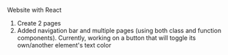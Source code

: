 Website with React
1. Create 2 pages
2. Added navigation bar and multiple pages (using both class and function components). Currently, working on a button that will toggle its own/another element's text color
